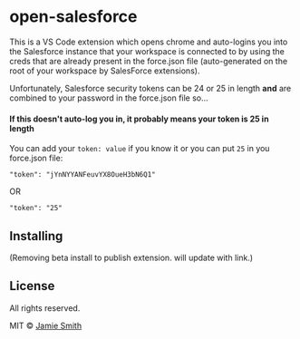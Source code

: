# open-salesforce
This is a VS Code extension which opens chrome and auto-logins you into the Salesforce instance that your workspace is connected to by using the creds that are already present in the force.json file (auto-generated on the root of your workspace by SalesForce extensions).

Unfortunately, Salesforce security tokens can be 24 or 25 in length <b>and</b> are combined to your password in the force.json file so...

#### If this doesn't auto-log you in, it probably means your token is 25 in length
You can add your  `token: value`  if you know it or you can put `25` in you force.json file:

`"token": "jYnNYYANFeuvYX8OueH3bN6Q1"`

OR

`"token": "25"`


## Installing
(Removing beta install to publish extension. will update with link.)


## License
All rights reserved.

MIT © [Jamie Smith](https://jamiesmiths.com)
